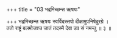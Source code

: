 +++
title = "03 भद्रमिच्छन्त ऋषयः"

+++
भद्रमिच्छन्त ऋषयः स्वर्विदस्तपो दीक्षामुपनिषेदुरग्रे ।  
ततो राष्ट्रं बलमोजश्च जातं तदस्मै देवा उप सं नमन्तु ॥ ३ ॥